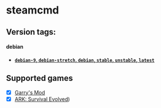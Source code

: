 # steamcmd

## Version tags:

#### debian
* **[`debian-9`, `debian-stretch`, `debian`, `stable`, `unstable`, `latest`](https://github.com/NetherKids/steamcmd/blob/master/debian/stretch/)**

## Supported games 
- [x] [Garry's Mod](https://hub.docker.com/r/n3k1/gmodserver)
- [x] [ARK: Survival Evolved](https://hub.docker.com/r/n3k1/arkserver))

